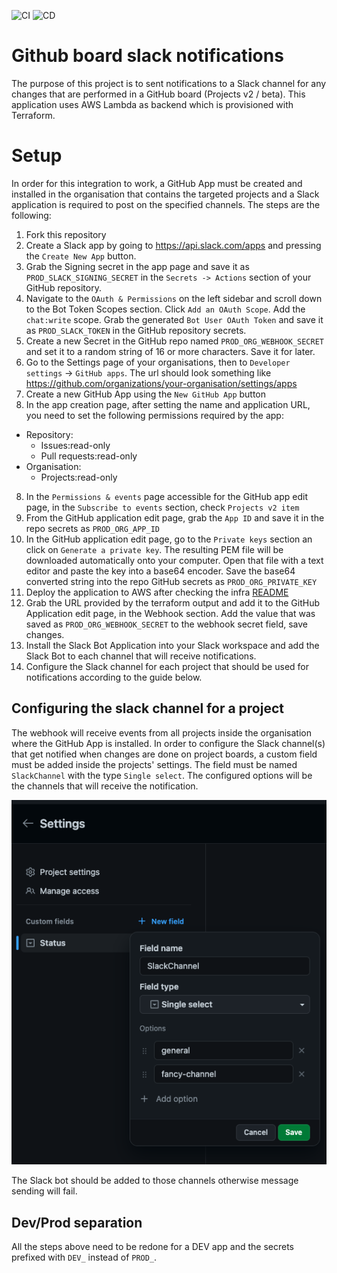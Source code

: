![CI](https://github.com/nearform/github-board-slack-notifications/actions/workflows/ci.yml/badge.svg?event=push)
![CD](https://github.com/nearform/github-board-slack-notifications/actions/workflows/cd.yml/badge.svg?event=push)

# Github board slack notifications
The purpose of this project is to sent notifications to a Slack channel for any changes that are performed in a GitHub board (Projects v2 / beta).
This application uses AWS Lambda as backend which is provisioned with Terraform. 
# Setup
In order for this integration to work, a GitHub App must be created and installed in the organisation that contains the targeted projects and a Slack application is required to post on the specified channels. 
The steps are the following:
1. Fork this repository
1. Create a Slack app by going to https://api.slack.com/apps and pressing the `Create New App` button.
1. Grab the Signing secret in the app page and save it as `PROD_SLACK_SIGNING_SECRET` in the `Secrets -> Actions` section of your GitHub repository. 
1. Navigate to the `OAuth & Permissions` on the left sidebar and scroll down to the Bot Token Scopes section. Click `Add an OAuth Scope`. Add the `chat:write` scope. Grab the generated `Bot User OAuth Token` and save it as `PROD_SLACK_TOKEN` in the GitHub repository secrets.
1. Create a new Secret in the GitHub repo named `PROD_ORG_WEBHOOK_SECRET` and set it to a random string of 16 or more characters. Save it for later.
1. Go to the Settings page of your organisations, then to `Developer settings` -> `GitHub apps`. The url should look something like https://github.com/organizations/your-organisation/settings/apps
1. Create a new GitHub App using the `New GitHub App` button
1. In the app creation page, after setting the name and application URL, you need to set the following permissions required by the app:
  - Repository:
    - Issues:read-only
    - Pull requests:read-only
  - Organisation:
    - Projects:read-only
8. In the `Permissions & events` page accessible for the GitHub app edit page, in the `Subscribe to events` section, check `Projects v2 item`
8. From the GitHub application edit page, grab the `App ID` and save it in the repo secrets as `PROD_ORG_APP_ID`
8. In the GitHub application edit page, go to the `Private keys` section an click on `Generate a private key`. The resulting PEM file will be downloaded automatically onto your computer. Open that file with a text editor and paste the key into a base64 encoder. Save the base64 converted string into the repo GitHub secrets as `PROD_ORG_PRIVATE_KEY`
8. Deploy the application to AWS after checking the infra [README](infra/modules/lambda/README.md)
8. Grab the URL provided by the terraform output and add it to the GitHub Application edit page, in the Webhook section. Add the value that was saved as `PROD_ORG_WEBHOOK_SECRET` to the webhook secret field, save changes.
8. Install the Slack Bot Application into your Slack workspace and add the Slack Bot to each channel that will receive notifications.
8. Configure the Slack channel for each project that should be used for notifications according to the guide below.

## Configuring the slack channel for a project
The webhook will receive events from all projects inside the organisation where the GitHub App is installed.
In order to configure the Slack channel(s) that get notified when changes are done on project boards, a custom field must be added inside the projects' settings.
The field must be named `SlackChannel` with the type `Single select`. The configured options will be the channels that will receive the notification.

![](diagrams/setting_project_slack_channel.png)

The Slack bot should be added to those channels otherwise message sending will fail.

## Dev/Prod separation
All the steps above need to be redone for a DEV app and the secrets prefixed with `DEV_` instead of `PROD_`.
